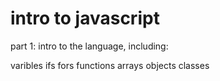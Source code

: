 # intro to javascript

part 1:
intro to the language, including:

varibles
ifs
fors
functions
arrays
objects
classes
